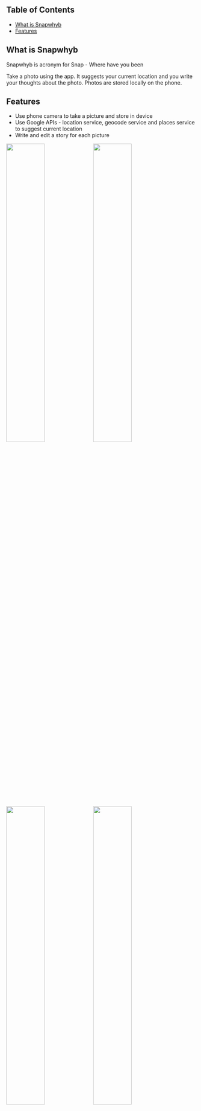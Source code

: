 ## Table of Contents
- [What is Snapwhyb](#what-is-snapwhyb)
- [Features](#features)

## What is Snapwhyb
Snapwhyb is acronym for Snap - Where have you been

Take a photo using the app. It suggests your current location and you 
write your thoughts about the photo. Photos are stored locally on the phone.

## Features
- Use phone camera to take a picture and store in device
- Use Google APIs - location service, geocode service and places service 
to suggest current location
- Write and edit a story for each picture

<img src="https://s3-ap-southeast-1.amazonaws.com/geraldkhoo.com/assets/photo-app/photo-app-1.jpg" width="45%"></img>
<img src="https://s3-ap-southeast-1.amazonaws.com/geraldkhoo.com/assets/photo-app/photo-app-2.jpg" width="45%"></img>
<img src="https://s3-ap-southeast-1.amazonaws.com/geraldkhoo.com/assets/photo-app/photo-app-3.jpg" width="45%"></img>
<img src="https://s3-ap-southeast-1.amazonaws.com/geraldkhoo.com/assets/photo-app/photo-app-4.jpg" width="45%"></img>
